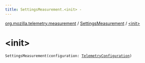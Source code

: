 ```yaml
---
title: SettingsMeasurement.<init> - 
---
```


[org.mozilla.telemetry.measurement](../index.html) / [SettingsMeasurement](index.html) / [&lt;init&gt;](./-init-.html)

# &lt;init&gt;

`SettingsMeasurement(configuration: `[`TelemetryConfiguration`](../../org.mozilla.telemetry.config/-telemetry-configuration/index.html)`)`